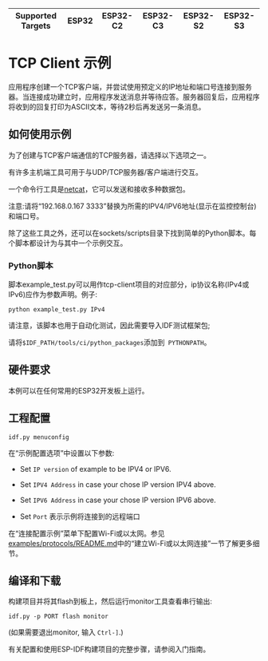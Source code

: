 | Supported Targets | ESP32 | ESP32-C2 | ESP32-C3 | ESP32-S2 | ESP32-S3 |
| ----------------- | ----- | -------- | -------- | -------- | -------- |


# TCP Client 示例

应用程序创建一个TCP客户端，并尝试使用预定义的IP地址和端口号连接到服务器。当连接成功建立时，应用程序发送消息并等待应答。服务器回复后，应用程序将收到的回复打印为ASCII文本，等待2秒后再发送另一条消息。

## 如何使用示例

为了创建与TCP客户端通信的TCP服务器，请选择以下选项之一。

有许多主机端工具可用于与UDP/TCP服务器/客户端进行交互。

一个命令行工具是[netcat](http://netcat.sourceforge.net)，它可以发送和接收多种数据包。

注意:请将“192.168.0.167 3333”替换为所需的IPV4/IPV6地址(显示在监控控制台)和端口号。

除了这些工具之外，还可以在sockets/scripts目录下找到简单的Python脚本。每个脚本都设计为与其中一个示例交互。

### Python脚本
脚本example_test.py可以用作tcp-client项目的对应部分，ip协议名称(IPv4或IPv6)应作为参数声明。例子:

```
python example_test.py IPv4
```
请注意，该脚本也用于自动化测试，因此需要导入IDF测试框架包;

请将` $IDF_PATH/tools/ci/python_packages `添加到` PYTHONPATH`。

## 硬件要求

本例可以在任何常用的ESP32开发板上运行。

## 工程配置

```
idf.py menuconfig
```

在“示例配置选项”中设置以下参数:

* Set `IP version` of example to be IPV4 or IPV6.

* Set `IPV4 Address` in case your chose IP version IPV4 above.

* Set `IPV6 Address` in case your chose IP version IPV6 above.

* Set `Port` 表示示例将连接到的远程端口

在“连接配置示例”菜单下配置Wi-Fi或以太网。参见[examples/protocols/README.md](../../README.md)中的“建立Wi-Fi或以太网连接”一节了解更多细节。

## 编译和下载

构建项目并将其flash到板上，然后运行monitor工具查看串行输出:

```
idf.py -p PORT flash monitor
```

(如果需要退出monitor, 输入 ``Ctrl-]``.)

有关配置和使用ESP-IDF构建项目的完整步骤，请参阅入门指南。
